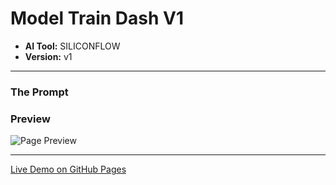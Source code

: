 # Model Train Dash V1

* **AI Tool:** SILICONFLOW
* **Version:** v1

---

### The Prompt

>

### Preview

![Page Preview](./preview.png)

---

[Live Demo on GitHub Pages](https://your-username.github.io/AI-Frontend-Gallery/SiliconFlow/model-train-dash-v1/)
